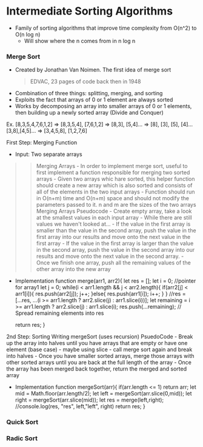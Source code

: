 # Intermediate Sorting Algorithms
- Family of sorting algorithms that improve time complexity from O(n^2) to O(n log n)
    - Will show where the n comes from in n log n
### Merge Sort
- Created by Jonathan Van Noimen. The first idea of merge sort
    > EDVAC, 23 pages of code back then in 1948
- Combination of three things: splitting, merging, and sorting
- Exploits the fact that arrays of 0 or 1 element are always sorted
- Works by decomposing an array into smaller arrays of 0 or 1 elements, then building up a newly sorted array (Divide and Conquer)

Ex.
[8,3,5,4,7,6,1,2] => [8,3,5,4], [7,6,1,2] => [8,3], [5,4]... => [8], [3], [5], [4]...
[3,8],[4,5]... => [3,4,5,8], [1,2,7,6]

First Step: Merging Function
- Input: Two separate arrays
>> Merging Arrays
    - In order to implement merge sort, useful to first implement a function responsible for merging two sorted arrays
    - Given two arrays whic hare sorted, this helper function should create a new array which is also sorted and consists of all of the elements in the two input arrays
    - Function should run in O(n+m) time and O(n+m) space and should not modify the parameters passed to it. n and m are the sizes of the two arrays
>> Merging Arrays Pseudocode
    - Create empty array, take a look at the smallest values in each input array
    - While there are still values we haven't looked at...
        - If the value in the first array is smaller than the value in the second array, push the value in the first array into our results and move onto the next value in the first array
        - If the value in the first array is larger than the value in the second array, push the value in the second array into our results and move onto the next value in the second array.
        - Once we finish one array, push all the remaining values of the other array into the new array
- Implementation
function merge(arr1, arr2){
    let res = [];
    let i = 0; //pointer for array1
    let j = 0;
    while(i < arr1.length && j < arr2.length){
        if(arr2[j] < arr1[i]){
            res.push(arr2[j]);
            j++;
        }else{
            res.push(arr1[i]);
            i++;
        }
    }
    //res = [...res, ...(i >= arr1.length ? arr2.slice(j) : arr1.slice(i))];
    let remaining = i >= arr1.length ? arr2.slice(j) : arr1.slice(i);
    res.push(...remaining); // Spread remaining elements into res

    return res;
}

2nd Step: Sorting
Writing mergeSort (uses recursion)
PsuedoCode
    - Break up the array into halves until you have arrays that are empty or have one element (base case)
        - maybe using slice
        - call merge sort again and break into halves 
    - Once you have smaller sorted arrays, merge those arrays with other sorted arrays until you are back at the full length of the array
    - Once the array has been merged back together, return the merged and sorted array

- Implementation
function mergeSort(arr){
    if(arr.length <= 1) return arr;
    let mid = Math.floor(arr.length/2);
    let left = mergeSort(arr.slice(0,mid));
    let right = mergeSort(arr.slice(mid));
    let res = merge(left,right);
    //console.log(res, "res", left,"left", right)
    return res;
}


### Quick Sort

### Radic Sort
